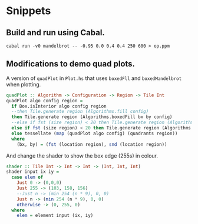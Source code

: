 # Snippets

## Build and run using Cabal.

`cabal run -v0 mandelbrot -- -0.95 0.0 0.4 0.4 250 600 > op.ppm`

## Modifications to demo quad plots.

A version of `quadPlot` in `Plot.hs` that uses `boxedFll` and `boxedMandelbrot` when plotting.

```haskell
quadPlot :: Algorithm -> Configuration -> Region -> Tile Int
quadPlot algo config region =
  if Box.isInterior algo config region
  --then Tile.generate region (Algorithms.fill config)  
  then Tile.generate region (Algorithms.boxedFill bx by config)
  --else if fst (size region) < 20 then Tile.generate region (Algorithms.mandelbrot config)
  else if fst (size region) < 20 then Tile.generate region (Algorithms.boxedMandelbrot bx by config)
  else tessellate (map (quadPlot algo config) (quadrants region))
  where
    (bx, by) = (fst (location region), snd (location region))
```

And change the shader to show the box edge (255s) in colour.

```haskell
shader :: Tile Int -> Int -> Int -> (Int, Int, Int)
shader input ix iy =
  case elem of
    Just 0 -> (0,0,0)
    Just 255 -> (103, 158, 156)
    --Just n -> (min 254 (n * 9), 0, 0)
    Just n -> (min 254 (n * 9), 0, 0) 
    otherwise -> (0, 255, 0)
  where
    elem = element input (ix, iy)
```

